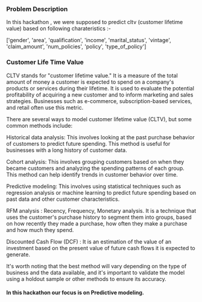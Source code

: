 ### Problem Description

In this hackathon , we were supposed to predict cltv (customer lifetime value) based on following charateristics :- 

['gender',
 'area',
 'qualification',
 'income',
 'marital_status',
 'vintage',
 'claim_amount',
 'num_policies',
 'policy',
 'type_of_policy']
 
 
### Customer Life Time Value

CLTV stands for "customer lifetime value." It is a measure of the total amount of money a customer is expected to spend on a company's products or services during their lifetime. It is used to evaluate the potential profitability of acquiring a new customer and to inform marketing and sales strategies. Businesses such as e-commerce, subscription-based services, and retail often use this metric.

There are several ways to model customer lifetime value (CLTV), but some common methods include:

Historical data analysis: This involves looking at the past purchase behavior of customers to predict future spending. This method is useful for businesses with a long history of customer data.

Cohort analysis: This involves grouping customers based on when they became customers and analyzing the spending patterns of each group. This method can help identify trends in customer behavior over time.

Predictive modeling: This involves using statistical techniques such as regression analysis or machine learning to predict future spending based on past data and other customer characteristics.

RFM analysis : Recency, Frequency, Monetary analysis. It is a technique that uses the customer's purchase history to segment them into groups, based on how recently they made a purchase, how often they make a purchase and how much they spend.

Discounted Cash Flow (DCF) : It is an estimation of the value of an investment based on the present value of future cash flows it is expected to generate.

It's worth noting that the best method will vary depending on the type of business and the data available, and it's important to validate the model using a holdout sample or other methods to ensure its accuracy.

#### In this hackathon our focus is on Predictive modeling.


 

